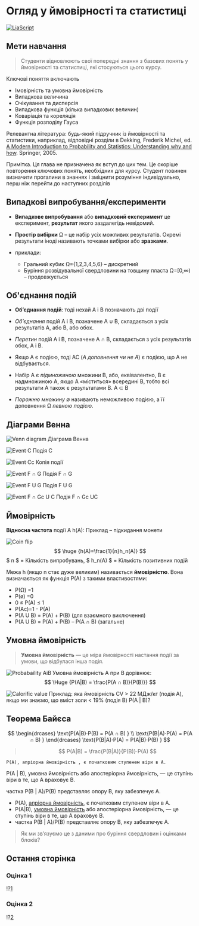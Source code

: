 <!--
author:   Your Name
email:    your@email.com
version:  0.1.0
language: uk
narrator: Ukrainian Female

icon: ./Images/GS_icon.png

comment:  This simple description of your course.
          Multiline is also okay.

link:     https://cdn.jsdelivr.net/chartist.js/latest/chartist.min.css

script:   https://cdn.jsdelivr.net/chartist.js/latest/chartist.min.js



-->

# Огляд у ймовірності та статистиці

[![LiaScript](https://raw.githubusercontent.com/LiaScript/LiaScript/master/badges/course.svg)](https://liascript.github.io/course/?https://github.com/SUUUpoRT/Geostatistics/blob/main/GS_lecture_1_uk.md)

## Мети навчання

> Студенти відновлюють свої попередні знання з базових понять у ймовірності та статистиці, які стосуються цього курсу.

Ключові поняття включають

- Імовірність та умовна ймовірність
- Випадкова величина
- Очікування та дисперсія
- Випадкова функція (кілька випадкових величин)
- Коваріація та кореляція
- Функція розподілу Гауса

Релевантна література: будь-який підручник із ймовірності та статистики, наприклад, відповідні розділи в Dekking, Frederik Michel, ed. [A Modern Introduction to Probability and Statistics: Understanding why and how](https://katalog.ub.tu-freiberg.de/Record/0-1644977052). Springer, 2005.

Примітка. Ця глава не призначена як вступ до цих тем. Це скоріше повторення ключових понять, необхідних для курсу. Студент повинен визначити прогалини в знаннях і зміцнити розуміння індивідуально, перш ніж перейти до наступних розділів

## Випадкові випробування/експерименти

- **Випадкове випробування** або **випадковий експеримент** це експеримент, **результат** якого заздалегідь невідомий.

- **Простір вибірки** Ω – це набір усіх можливих результатів. Окремі результати іноді називають точками вибірки або **зразками**.

- приклади: 

  - Гральний кубик Ω={1,2,3,4,5,6} – дискретний
  - Буріння розвідувальної свердловини на товщину пласта Ω=[0,∞) – продовжується

## Об'єднання подій

 - **Об’єднання подій**: тоді нехай A і B позначають дві події

 - *Об’єднання* подій A і B, позначене A ∪ B, складається з усіх результатів A, або B, або обох.

 - *Перетин* подій A і B, позначене A ∩ B, складається з усіх результатів обох, A і B.

 - Якщо A є подією, тоді AC (*A доповнення чи не A*) є подією, що A не відбувається.

 - Набір A є *підмножиною* множини B, або, еквівалентно, B є надмножиною A, якщо A «міститься» всередині B, тобто всі результати A також є результатами B. A ⊂ B

 - *Порожню множину* ∅ називають неможливою подією, а її доповнення Ω *певною подією*.

## Діаграми Венна

![Venn diagram](./Images/GS_Venn.png)
Діаграма Венна

![Event C](./Images/GS_Venn_Event_C.png)
Подія C

![Event Cc](./Images/GS_Venn_Event_Cc.png)
Копія події

![Event F ∩ G](./Images/GS_Venn_Event_FuG.png)
Подія F ∩ G

![Event F U G](./Images/GS_Venn_Event_FuG.png)
Подія F U G

![Event F ∩ Gc U C](./Images/GS_Venn_Event_FiGcuC.png)
Подія F ∩ Gc UC

## Ймовірність

**Відносна частота**  події A h(A): Приклад – підкидання монети

![Coin flip](./Images/GS_coinflip.png)
$$ \huge {h(A)=\frac{1}{n}h_n(A)} $$
$ n  $ = Кількість випробувань, $ h_n(A) $ = Кількість позитивних подій

Межа h (якщо n стає дуже великим) називається **ймовірністю**. Вона визначається як функція P(A) з такими властивостями:

 - P(Ω) 	=1
 - P(ø)  	=0
 - 0 ≤ P(A) ≤ 1
 - P(Ac)=1 - P(A)
 - P(A U B) = P(A) + P(B) (для взаємного виключення)
 - P(A U B) = P(A) + P(B) – P(A ∩ B) (загальне)

## Умовна ймовірність

> **Умовна ймовірність** — це міра ймовірності настання події за умови, що відбулася інша подія.

![Probabaility AiB](./Images/GS_AiB.png)
Умовна ймовірність A при B дорівнює:
$$ \Huge {P(A|B) = \frac{P(A ∩ B)}{P(B)}} $$

![Calorific value](./Images/GS_Calorific_value.png)
Приклад: яка ймовірність CV > 22 МДж/кг (подія A), якщо ми знаємо, що вміст золи < 19% (подія B) P(A | B)?

## Теорема Байєса

$$ \begin{drcases}
   \text{P(A|B)⋅P(B) = P(A ∩ B) } \\
   \text{P(B|A)⋅P(A) = P(A ∩ B) }
   \end{drcases}
   \text{P(B|A)⋅P(A) = P(A|B)⋅P(B) } $$

> $$ P(A|B) = \frac{P(B|A)}{P(B)}⋅P(A) $$

    P(A), апріорна ймовірність , є початковим ступенем віри в A.

P(A | B), умовна ймовірність або апостеріорна ймовірність, — це ступінь віри в те, що A враховує B.

частка P(B | A)/P(B) представляє опору B, яку забезпечує A.

 - P(A), [апріорна ймовірність](http://en.wikipedia.org/wiki/Prior_probability), є початковим ступенем віри в A.
 - P(A|B), [умовна ймовірність](http://en.wikipedia.org/wiki/Prior_probability) або апостеріорна ймовірність, — це ступінь віри в те, що A враховує B.
 - частка P(B | A)/P(B) представляє опору B, яку забезпечує A.

> Як ми зв’язуємо це з даними про буріння свердловин і оцінками блоків?

## Остання сторінка

### Оцінка 1

!?[1](https://youtu.be/vmG2S1qE2Vs)

### Оцінка 2

!?[2](https://youtu.be/ZwNw0zGQ4p8)


